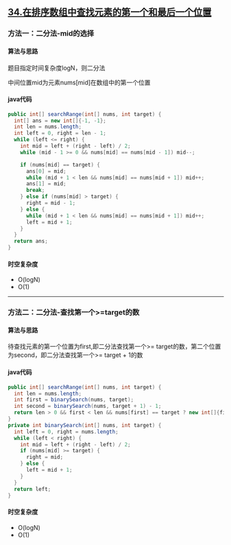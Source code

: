 ## [34.在排序数组中查找元素的第一个和最后一个位置](https://leetcode.cn/problems/find-first-and-last-position-of-element-in-sorted-array/description/)
### 方法一：二分法-mid的选择
#### 算法与思路
题目指定时间复杂度logN，则二分法

中间位置mid为元素nums[mid]在数组中的第一个位置
#### java代码
``` java
public int[] searchRange(int[] nums, int target) {
  int[] ans = new int[]{-1, -1};
  int len = nums.length;
  int left = 0, right = len - 1;
  while (left <= right) {
    int mid = left + (right - left) / 2;
    while (mid - 1 >= 0 && nums[mid] == nums[mid - 1]) mid--;

    if (nums[mid] == target) {
      ans[0] = mid;
      while (mid + 1 < len && nums[mid] == nums[mid + 1]) mid++;
      ans[1] = mid;
      break;
    } else if (nums[mid] > target) {
      right = mid - 1;
    } else {
      while (mid + 1 < len && nums[mid] == nums[mid + 1]) mid++;
      left = mid + 1;
    }
  }
  return ans;
}
```
#### 时空复杂度
- O(logN)
- O(1)
---
### 方法二：二分法-查找第一个>=target的数
#### 算法与思路
待查找元素的第一个位置为first,即二分法查找第一个>= target的数，第二个位置为second，即二分法查找第一个>= target + 1的数

#### java代码
``` java
public int[] searchRange(int[] nums, int target) {
  int len = nums.length;
  int first = binarySearch(nums, target);
  int second = binarySearch(nums, target + 1) - 1;
  return len > 0 && first < len && nums[first] == target ? new int[]{first, second} : new int[]{-1, -1};
}
private int binarySearch(int[] nums, int target) {
  int left = 0, right = nums.length;
  while (left < right) {
    int mid = left + (right - left) / 2;
    if (nums[mid] >= target) {
      right = mid;
    } else {
      left = mid + 1;
    }
  }
  return left;
}
``` 
#### 时空复杂度
- O(logN)
- O(1)
